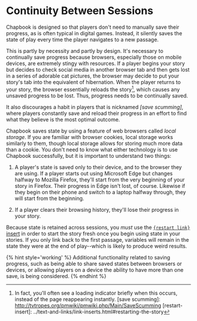 # Continuity Between Sessions

Chapbook is designed so that players don't need to manually save their progress, as is often typical in digital games. Instead, it silently saves the state of play every time the player navigates to a new passage.

This is partly by necessity and partly by design. It's necessary to continually save progress because browsers, especially those on mobile devices, are extremely stingy with resources. If a player begins your story but decides to check social media in another browser tab and then gets lost in a series of adorable cat pictures, the browser may decide to put your story's tab into the equivalent of hibernation. When the player returns to your story, the browser essentially reloads the story[^1], which causes any unsaved progress to be lost. Thus, progress needs to be continually saved.

It also discourages a habit in players that is nicknamed _[save scumming]_, where players constantly save and reload their progress in an effort to find what they believe is the most optimal outcome. 

Chapbook saves state by using a feature of web browsers called _local storage_. If you are familiar with browser cookies, local storage works similarly to them, though local storage allows for storing much more data than a cookie. You don't need to know what either technology is to use Chapbook successfully, but it is important to understand two things:

1. A player's state is saved only to their device, and to the browser they are using. If a player starts out using Microsoft Edge but changes halfway to Mozilla Firefox, they'll start from the very beginning of your story in Firefox. Their progress in Edge isn't lost, of course. Likewise if they begin on their phone and switch to a laptop halfway through, they will start from the beginning.

2. If a player clears their browsing history, they'll lose their progress in your story.

Because state is retained across sessions, you _must_ use the [`{restart link}` insert](restart-insert) in order to start the story fresh once you begin using state in your stories. If you only link back to the first passage, variables will remain in the state they were at the end of play--which is likely to produce weird results.

{% hint style='working' %}
Additional functionality related to saving progress, such as being able to share saved states between browsers or devices, or allowing players on a device the ability to have more than one save, is being considered.
{% endhint %}

[^1]: In fact, you'll often see a loading indicator briefly when this occurs, instead of the page reappearing instantly.
[save scumming]: http://tvtropes.org/pmwiki/pmwiki.php/Main/SaveScumming
[restart-insert]: ../text-and-links/link-inserts.html#restarting-the-story